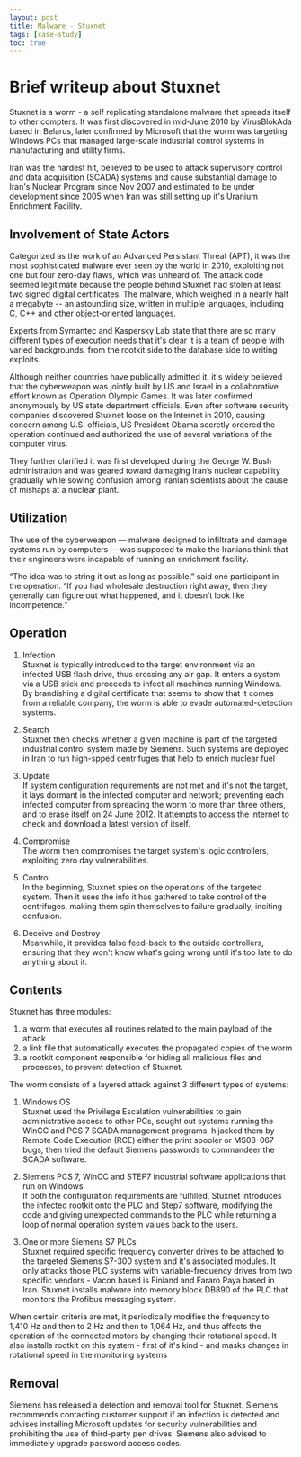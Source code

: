 ```yaml
---
layout: post
title: Malware - Stuxnet
tags: [case-study]
toc: true
---
```

# Brief writeup about Stuxnet

Stuxnet is a worm - a self replicating standalone malware that spreads itself to other compters. It was first discovered in mid-June 2010 by VirusBlokAda based in Belarus, later confirmed by Microsoft that the worm was targeting Windows PCs that managed large-scale industrial control systems in manufacturing and utility firms.

Iran was the hardest hit, believed to be used to attack supervisory control and data acquisition (SCADA) systems and cause substantial damage to Iran's Nuclear Program since Nov 2007 and estimated to be under development since 2005 when Iran was still setting up it's Uranium Enrichment Facility.

## Involvement of State Actors
Categorized as the work of an Advanced Persistant Threat (APT), it was the most sophisticated malware ever seen by the world in 2010, exploiting not one but four zero-day flaws, which was unheard of. The attack code seemed legitimate because the people behind Stuxnet had stolen at least two signed digital certificates. The malware, which weighed in a nearly half a megabyte -- an astounding size, written in multiple languages, including C, C++ and other object-oriented languages.

Experts from Symantec and Kaspersky Lab state that there are so many different types of execution needs that it's clear it is a team of people with varied backgrounds, from the rootkit side to the database side to writing exploits.

Although neither countries have publically admitted it, it's widely believed that the cyberweapon was jointly built by US and Israel in a collaborative effort known as Operation Olympic Games. It was later confirmed anonymously by US state department officials. Even after software security companies discovered Stuxnet loose on the Internet in 2010, causing concern among U.S. officials, US President Obama secretly ordered the operation continued and authorized the use of several variations of the computer virus.

They further clarified it was first developed during the George W. Bush administration and was geared toward damaging Iran’s nuclear capability gradually while sowing confusion among Iranian scientists about the cause of mishaps at a nuclear plant.

## Utilization
The use of the cyberweapon — malware designed to infiltrate and damage systems run by computers — was supposed to make the Iranians think that their engineers were incapable of running an enrichment facility.

“The idea was to string it out as long as possible,” said one participant in the operation. “If you had wholesale destruction right away, then they generally can figure out what happened, and it doesn’t look like incompetence.”

## Operation

1. Infection \
Stuxnet is typically introduced to the target environment via an infected USB flash drive, thus crossing any air gap. It enters a system via a USB stick and proceeds to infect all machines running Windows. By brandishing a digital certificate that seems to show that it comes from a reliable company, the worm is able to evade automated-detection systems.

2. Search \
Stuxnet then checks whether a given machine is part of  the targeted industrial control system made by Siemens. Such systems are deployed in Iran to run high-spped centrifuges that help to enrich nuclear fuel

3. Update \
If system configuration requirements are not met and it's not the target, it lays dormant in the infected computer and network; preventing each infected computer from spreading the worm to more than three others, and to erase itself on 24 June 2012. It attempts to access the internet to check and download a latest version of itself.

4. Compromise \
The worm then compromises the target system's logic controllers, exploiting zero day vulnerabilities.

5. Control \
In the beginning, Stuxnet spies on the operations of the targeted system. Then it uses the info it has gathered to take control of the centrifuges, making them spin themselves to failure gradually, inciting confusion.

6. Deceive and Destroy \
Meanwhile, it provides false feed-back to the outside controllers, ensuring that they won't know what's going wrong until it's too late to do anything about it.

## Contents
Stuxnet has three modules: 
1. a worm that executes all routines related to the main payload of the attack
2. a link file that automatically executes the propagated copies of the worm
3. a rootkit component responsible for hiding all malicious files and processes, to prevent detection of Stuxnet.

The worm consists of a layered attack against 3 different types of systems:
1. Windows OS \
Stuxnet used the Privilege Escalation vulnerabilities to gain administrative access to other PCs, sought out systems running the WinCC and PCS 7 SCADA management programs, hijacked them by Remote Code Execution (RCE) either the print spooler or MS08-067 bugs, then tried the default Siemens passwords to commandeer the SCADA software.

2. Siemens PCS 7, WinCC and STEP7 industrial software applications that run on Windows \
If both the configuration requirements are fulfilled, Stuxnet introduces the infected rootkit onto the PLC and Step7 software, modifying the code and giving unexpected commands to the PLC while returning a loop of normal operation system values back to the users.

3. One or more Siemens S7 PLCs \
Stuxnet required specific frequency converter drives to be attached to the targeted Siemens S7-300 system and it's associated modules. It only attacks those PLC systems with variable-frequency drives from two specific vendors - Vacon based is Finland and Fararo Paya based in Iran. Stuxnet installs malware into memory block DB890 of the PLC that monitors the Profibus messaging system.

When certain criteria are met, it periodically modifies the frequency to 1,410 Hz and then to 2 Hz and then to 1,064 Hz, and thus affects the operation of the connected motors by changing their rotational speed. It also installs rootkit on this system - first of it's kind - and masks changes in rotational speed in the monitoring systems

## Removal
Siemens has released a detection and removal tool for Stuxnet. Siemens recommends contacting customer support if an infection is detected and advises installing Microsoft updates for security vulnerabilities and prohibiting the use of third-party pen drives. Siemens also advised to immediately upgrade password access codes.
